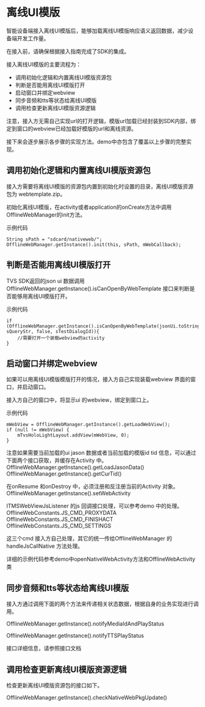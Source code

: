 # 离线UI模版

智能设备端接入离线UI模版后，能够加载离线UI模版响应语义返回数据，减少设备端开发工作量。

在接入前，请确保根据接入指南完成了SDK的集成。

接入离线UI模版的主要流程为：

 * 调用初始化逻辑和内置离线UI模版资源包
 * 判断是否能用离线UI模版打开
 * 启动窗口并绑定webview
 * 同步音频和tts等状态给离线UI模版
 * 调用检查更新离线UI模版资源逻辑

注意，接入方无需自己实现url的打开逻辑，模版url加载已经封装到SDK内部，绑定到窗口的webview已经加载好模版的url和离线资源。

接下来会逐步展示各步骤的实现方法。demo中亦包含了覆盖以上步骤的完整实现。

## 调用初始化逻辑和内置离线UI模版资源包

接入方需要将离线UI模版的资源包内置到初始化时设置的目录，离线UI模版资源包为 webtemplate.zip。

初始化离线UI模版，在activity或者application的onCreate方法中调用OfflineWebManager的init方法。

示例代码
```
String sPath = "sdcard/nativeweb/";
OfflineWebManager.getInstance().init(this, sPath, mWebCallback);

```

## 判断是否能用离线UI模版打开

TVS SDK返回的json ui 数据调用OfflineWebManager.getInstance().isCanOpenByWebTemplate 接口来判断是否能够用离线UI模版打开。

示例代码

```
if (OfflineWebManager.getInstance().isCanOpenByWebTemplate(jsonUi.toString(),   sQueryStr, false, sTestDialogId)){   
	//需要打开一个装载webview的activity    
}
```

## 启动窗口并绑定webview

如果可以用离线UI模版模版打开的情况，接入方自己实现装载webview 界面的窗口，并启动窗口。

接入方自己的窗口中，将显示ui 的webview，绑定到窗口上。

示例代码

```
mWebView = OfflineWebManager.getInstance().getLoadWebView();
if (null != mWebView) {    
	mTvsHoloLightLayout.addView(mWebView, 0);
}
```

注意如果需要当前加载的ui jason 数据或者当前加载的模版id tid 信息，可以通过下面两个接口获取，并缓存在Activity 中。
OfflineWebManager.getInstance().getLoadJasonData()
OfflineWebManager.getInstance().getCurTid()

在onResume 和onDestroy 中，必须注册和反注册当前的Activity 对象。
OfflineWebManager.getInstance().setWebActivity

ITMSWebViewJsListener 的js 回调接口处理，可以参考demo 中的处理。OfflineWebConstants.JS_CMD_PROXYDATA
OfflineWebConstants.JS_CMD_FINISHACT
OfflineWebConstants.JS_CMD_SETTINGS

这三个cmd 接入方自己处理，其它的统一传给OfflineWebManager 的handleJsCallNative 方法处理。

详细的示例代码参考demo中openNativeWebActivity方法和OfflineWebActivity类

## 同步音频和tts等状态给离线UI模版

接入方通过调用下面的两个方法来传递相关状态数据，根据自身的业务实现进行调用。

OfflineWebManager.getInstance().notifyMediaIdAndPlayStatus

OfflineWebManager.getInstance().notifyTTSPlayStatus

接口详细信息，请参照接口文档

## 调用检查更新离线UI模版资源逻辑

检查更新离线UI模版资源包的接口如下。

OfflineWebManager.getInstance().checkNativeWebPkgUpdate()

<!--
接下来会逐步展示各步骤的实现方法。demo中亦包含了覆盖以上步骤的完整实现。
TODO: 反注释上述文本，并增加文档。
-->